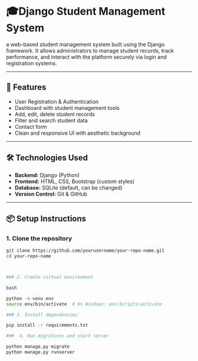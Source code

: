 # 🎓Django Student Management System

a web-based student management system built using the Django framework. It allows administrators to manage student records, track performance, and interact with the platform securely via login and registration systems.

---

## 🚀 Features

- User Registration & Authentication
- Dashboard with student management tools
- Add, edit, delete student records
- Filter and search student data
- Contact form
- Clean and responsive UI with aesthetic background

---

## 🛠️ Technologies Used

- **Backend:** Django (Python)
- **Frontend:** HTML, CSS, Bootstrap (custom styles)
- **Database:** SQLite (default, can be changed)
- **Version Control:** Git & GitHub

---

## 📦 Setup Instructions

### 1. Clone the repository

```bash
git clone https://github.com/yourusername/your-repo-name.git
cd your-repo-name



### 2. Create virtual environment

bash

python -m venv env
source env/bin/activate  # On Windows: env\Scripts\activate

### 3. Install dependencies

pip install -r requirements.txt

###  4. Run migrations and start server

python manage.py migrate
python manage.py runserver